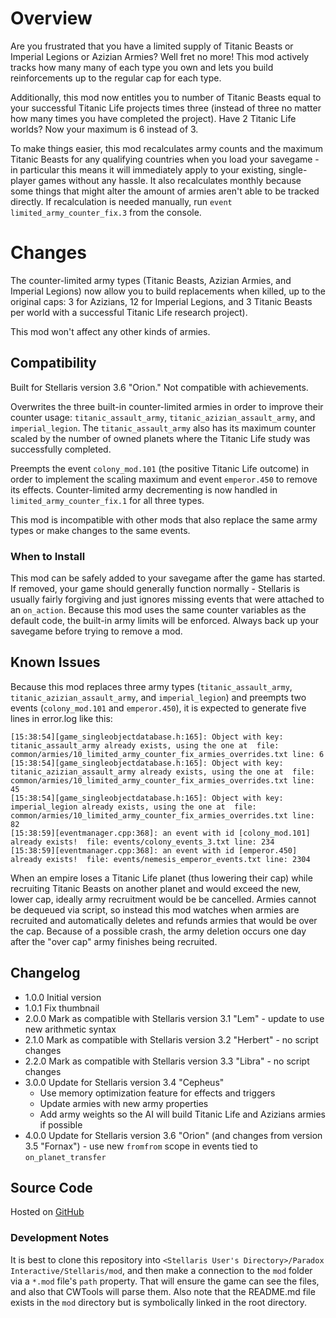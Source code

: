 # Overview

Are you frustrated that you have a limited supply of Titanic Beasts or Imperial Legions or Azizian Armies?  Well fret no more!  This mod actively tracks how many many of each type you own and lets you build reinforcements up to the regular cap for each type.

Additionally, this mod now entitles you to number of Titanic Beasts equal to your successful Titanic Life projects times three (instead of three no matter how many times you have completed the project).  Have 2 Titanic Life worlds?  Now your maximum is 6 instead of 3.

To make things easier, this mod recalculates army counts and the maximum Titanic Beasts for any qualifying countries when you load your savegame - in particular this means it will immediately apply to your existing, single-player games without any hassle.  It also recalculates monthly because some things that might alter the amount of armies aren't able to be tracked directly.  If recalculation is needed manually, run `event limited_army_counter_fix.3` from the console.

# Changes

The counter-limited army types (Titanic Beasts, Azizian Armies, and Imperial Legions) now allow you to build replacements when killed, up to the original caps: 3 for Azizians, 12 for Imperial Legions, and 3 Titanic Beasts per world with a successful Titanic Life research project).

This mod won't affect any other kinds of armies.

## Compatibility

Built for Stellaris version 3.6 "Orion."  Not compatible with achievements.

Overwrites the three built-in counter-limited armies in order to improve their counter usage: `titanic_assault_army`, `titanic_azizian_assault_army`, and `imperial_legion`.  The `titanic_assault_army` also has its maximum counter scaled by the number of owned planets where the Titanic Life study was successfully completed.

Preempts the event `colony_mod.101` (the positive Titanic Life outcome) in order to implement the scaling maximum and event `emperor.450` to remove its effects.  Counter-limited army decrementing is now handled in `limited_army_counter_fix.1` for all three types.

This mod is incompatible with other mods that also replace the same army types or make changes to the same events.

### When to Install

This mod can be safely added to your savegame after the game has started.  If removed, your game should generally function normally - Stellaris is usually fairly forgiving and just ignores missing events that were attached to an `on_action`.  Because this mod uses the same counter variables as the default code, the built-in army limits will be enforced.  Always back up your savegame before trying to remove a mod.

## Known Issues

Because this mod replaces three army types (`titanic_assault_army`, `titanic_azizian_assault_army`, and `imperial_legion`) and preempts two events (`colony_mod.101` and `emperor.450`), it is expected to generate five lines in error.log like this:

```
[15:38:54][game_singleobjectdatabase.h:165]: Object with key: titanic_assault_army already exists, using the one at  file: common/armies/10_limited_army_counter_fix_armies_overrides.txt line: 6
[15:38:54][game_singleobjectdatabase.h:165]: Object with key: titanic_azizian_assault_army already exists, using the one at  file: common/armies/10_limited_army_counter_fix_armies_overrides.txt line: 45
[15:38:54][game_singleobjectdatabase.h:165]: Object with key: imperial_legion already exists, using the one at  file: common/armies/10_limited_army_counter_fix_armies_overrides.txt line: 82
[15:38:59][eventmanager.cpp:368]: an event with id [colony_mod.101] already exists!  file: events/colony_events_3.txt line: 234
[15:38:59][eventmanager.cpp:368]: an event with id [emperor.450] already exists!  file: events/nemesis_emperor_events.txt line: 2304
```

When an empire loses a Titanic Life planet (thus lowering their cap) while recruiting Titanic Beasts on another planet and would exceed the new, lower cap, ideally army recruitment would be be cancelled.  Armies cannot be dequeued via script, so instead this mod watches when armies are recruited and automatically deletes and refunds armies that would be over the cap.  Because of a possible crash, the army deletion occurs one day after the "over cap" army finishes being recruited.

## Changelog

* 1.0.0 Initial version
* 1.0.1 Fix thumbnail
* 2.0.0 Mark as compatible with Stellaris version 3.1 "Lem" - update to use new arithmetic syntax
* 2.1.0 Mark as compatible with Stellaris version 3.2 "Herbert" - no script changes
* 2.2.0 Mark as compatible with Stellaris version 3.3 "Libra" - no script changes
* 3.0.0 Update for Stellaris version 3.4 "Cepheus"
    * Use memory optimization feature for effects and triggers
    * Update armies with new army properties
    * Add army weights so the AI will build Titanic Life and Azizians armies if possible
* 4.0.0 Update for Stellaris version 3.6 "Orion" (and changes from version 3.5 "Fornax") - use new `fromfrom` scope in events tied to `on_planet_transfer`

## Source Code

Hosted on [GitHub](https://github.com/corsairmarks/limited_army_counter_fix)

### Development Notes

It is best to clone this repository into `<Stellaris User's Directory>/Paradox Interactive/Stellaris/mod`, and then make a connection to the `mod` folder via a `*.mod` file's `path` property.  That will ensure the game can see the files, and also that CWTools will parse them.  Also note that the README.md file exists in the `mod` directory but is symbolically linked in the root directory.